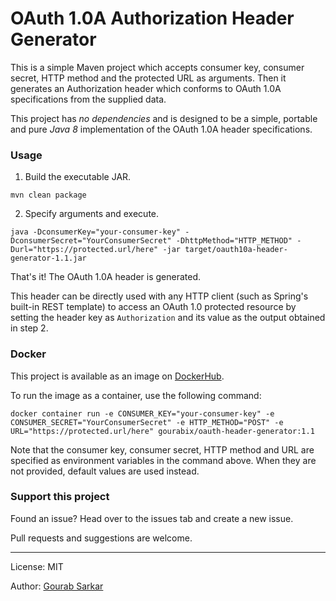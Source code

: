 # OAuth 1.0A Authorization Header Generator

This is a simple Maven project which accepts consumer key, consumer secret, HTTP method and the protected URL as arguments. Then it generates an Authorization header which conforms to OAuth 1.0A specifications from the supplied data.

This project has *no dependencies* and is designed to be a simple, portable and pure *Java 8* implementation of the OAuth 1.0A header specifications.

### Usage

1. Build the executable JAR.

```
mvn clean package
```

2. Specify arguments and execute.

```
java -DconsumerKey="your-consumer-key" -DconsumerSecret="YourConsumerSecret" -DhttpMethod="HTTP_METHOD" -Durl="https://protected.url/here" -jar target/oauth10a-header-generator-1.1.jar
```

That's it! The OAuth 1.0A header is generated.

This header can be directly used with any HTTP client (such as Spring's built-in REST template) to access an OAuth 1.0 protected resource by setting the header key as `Authorization` and its value as the output obtained in step 2.

### Docker

This project is available as an image on [DockerHub](https://hub.docker.com/r/gourabix/oauth-header-generator).

To run the image as a container, use the following command:

```
docker container run -e CONSUMER_KEY="your-consumer-key" -e CONSUMER_SECRET="YourConsumerSecret" -e HTTP_METHOD="POST" -e URL="https://protected.url/here" gourabix/oauth-header-generator:1.1
```

Note that the consumer key, consumer secret, HTTP method and URL are specified as environment variables in the command above. When they are not provided, default values are used instead.

### Support this project

Found an issue? Head over to the issues tab and create a new issue.

Pull requests and suggestions are welcome.

---

License: MIT

Author: [Gourab Sarkar](https://gourabsarkar.netlify.app)
